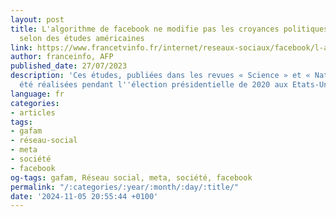 ```yaml
---
layout: post
title: L'algorithme de facebook ne modifie pas les croyances politiques des usagers,
  selon des études américaines
link: https://www.francetvinfo.fr/internet/reseaux-sociaux/facebook/l-algorithme-de-facebook-ne-modifie-pas-les-croyances-politiques-des-usagers-selon-des-etudes-americaines_5975357.html
author: franceinfo, AFP
published_date: 27/07/2023
description: 'Ces études, publiées dans les revues « Science » et « Nature », ont
  été réalisées pendant l''élection présidentielle de 2020 aux Etats-Unis. '
language: fr
categories:
- articles
tags:
- gafam
- réseau-social
- meta
- société
- facebook
og-tags: gafam, Réseau social, meta, société, facebook
permalink: "/:categories/:year/:month/:day/:title/"
date: '2024-11-05 20:55:44 +0100'
---
```

